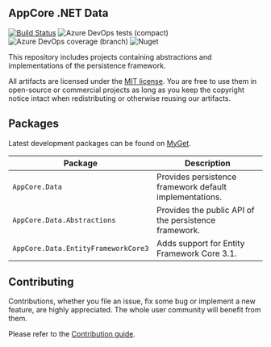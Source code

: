 AppCore .NET Data
-----------------

[![Build Status](https://dev.azure.com/AppCoreNet/Data/_apis/build/status/AppCoreNet.Data%20CI?branchName=dev)](https://dev.azure.com/AppCoreNet/Data/_build/latest?definitionId=17&branchName=dev)
![Azure DevOps tests (compact)](https://img.shields.io/azure-devops/tests/AppCoreNet/Data/17?compact_message)
![Azure DevOps coverage (branch)](https://img.shields.io/azure-devops/coverage/AppCoreNet/Data/17/dev)
![Nuget](https://img.shields.io/nuget/v/AppCore.Data.Abstractions)

This repository includes projects containing abstractions and implementations of the persistence framework.

All artifacts are licensed under the [MIT license](LICENSE). You are free to use them in open-source or commercial projects as long
as you keep the copyright notice intact when redistributing or otherwise reusing our artifacts.

## Packages

Latest development packages can be found on [MyGet](https://www.myget.org/gallery/appcorenet).

Package                                    | Description
-------------------------------------------|------------------------------------------------------------------------------------------------------
`AppCore.Data`                             | Provides persistence framework default implementations.
`AppCore.Data.Abstractions`                | Provides the public API of the persistence framework.
`AppCore.Data.EntityFrameworkCore3`        | Adds support for Entity Framework Core 3.1.

## Contributing

Contributions, whether you file an issue, fix some bug or implement a new feature, are highly appreciated. The whole user community
will benefit from them.

Please refer to the [Contribution guide](CONTRIBUTING.md).
